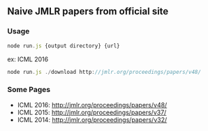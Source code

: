 ## Naive JMLR papers from official site

### Usage 
```javascript
node run.js {output directory} {url}
```
ex:
ICML 2016
``` javascript
node run.js ./download http://jmlr.org/proceedings/papers/v48/
```


### Some Pages

- ICML 2016: http://jmlr.org/proceedings/papers/v48/
- ICML 2015: http://jmlr.org/proceedings/papers/v37/
- ICML 2014: http://jmlr.org/proceedings/papers/v32/